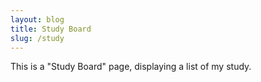 ```yaml
---
layout: blog
title: Study Board
slug: /study
---
```


This is a "Study Board" page, displaying a list of my study.
<br />
